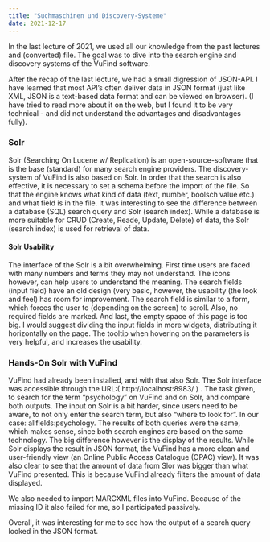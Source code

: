 ```yaml
---
title: "Suchmaschinen und Discovery-Systeme"
date: 2021-12-17
---
```


In the last lecture of 2021, we used all our knowledge from the past lectures and (converted) file. The goal was to dive into the search engine and discovery systems of the VuFind software. 

After the recap of the last lecture, we had a small digression of JSON-API. I have learned that most API’s often deliver data in JSON format (just like XML, JSON is a text-based data format and can be viewed on browser). (I have tried to read more about it on the web, but I found it to be very technical - and did not understand the advantages and disadvantages fully). 

### Solr
Solr (Searching On Lucene w/ Replication) is an open-source-software that is the base (standard) for many search engine providers. The discovery-system of VuFind is also based on Solr. In order that the search is also effective, it is necessary to set a schema before the import of the file. So that the engine knows what kind of data (text, number, boolsch value etc.) and what field is in the file. 
It was interesting to see the difference between a database (SQL) search query and Solr (search index). While a database is more suitable for CRUD (Create, Reade, Update, Delete) of data, the Solr (search index) is used for retrieval of data. 

#### Solr Usability 
The interface of the Solr is a bit overwhelming. First time users are faced with many numbers and terms they may not understand. The icons however, can help users to understand the meaning. 
The search fields (input field) have an old design (very basic, however, the usability (the look and feel) has room for improvement. The search field is similar to a form, which forces the user to (depending on the screen) to scroll. Also, no required fields are marked. And last, the empty space of this page is too big. I would suggest dividing the input fields in more widgets, distributing it horizontally on the page. The tooltip when hovering on the parameters is very helpful, and increases the usability. 

### Hands-On Solr with VuFind
VuFind had already been installed, and with that also Solr. The Solr interface was accessible through the URL:( http://localhost:8983/ ) . The task given,  to search for the term “psychology” on VuFind and on Solr, and compare both outputs. The input on Solr is a bit harder, since users need to be aware, to not only enter the search term, but also “where to look for”. In our case: allfields:psychology. The results of both queries were the same, which makes sense, since both search engines are based on the same technology. The big difference however is the display of the results. While Solr displays the result in JSON format, the VuFind has a more clean and user-friendly view (an Online Public Access Catalogue (OPAC) view). It was also clear to see that the amount of data from Slor was bigger than what VuFind presented. This is because VuFind already filters the amount of data displayed. 

We also needed to import MARCXML files into VuFind. Because of the missing ID it also failed for me, so I participated passively. 

Overall, it was interesting for me to see how the output of a search query looked in the JSON format. 


